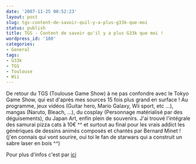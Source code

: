 ```yaml
---
date: '2007-11-25 00:52:23'
layout: post
slug: tgs-content-de-savoir-quil-y-a-plus-g33k-que-moi
status: publish
title: TGS - Content de savoir qu'il y a plus G33k que moi !
wordpress_id: '180'
categories:
- General
tags:
- G33k
- TGS
- Toulouse
- Wii
---
```


De retour du TGS (Toulouse Game Show) à ne pas confondre avec le Tokyo Game Show, qui est d'après mes sources 15 fois plus grand en surface ! Au programme, jeux vidéos (Guitar hero, Mario Galaxy, Wii sport, etc ...), mangas (Naruto, Bleach, ...), du cosplay (Personnage matérialisé par des déguisements), du Japan Art, enfin plein de souvenirs.
J'ai trouvé l'intégrale des samurai pizza cats à 10€ ^^ et surtout au final pour les vrais addict les génériques de dessins animés composés et chantés par Bernard Minet ! (j'en connais qui vont sourire, oui toi le fan de starwars qui a construit un sabre laser en bois ^^)

Pour plus d'infos c'est par [ici](http://www.toulouse-game-show.fr/)
